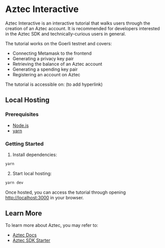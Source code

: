 # Aztec Interactive

Aztec Interactive is an interactive tutorial that walks users through the creation of an Aztec account. It is recommended for developers interested in the Aztec SDK and technically-curious users in general.

The tutorial works on the Goerli testnet and covers:

- Connecting Metamask to the frontend
- Generating a privacy key pair
- Retrieving the balance of an Aztec account
- Generating a spending key pair
- Registering an account on Aztec

The tutorial is accessible on: (to add hyperlink)

## Local Hosting

### Prerequisites

- [Node.js](https://nodejs.org/en/)
- [yarn](https://yarnpkg.com/)

### Getting Started

1. Install dependencies:

```bash
yarn
```

2. Start local hosting:

```bash
yarn dev
```

Once hosted, you can access the tutorial through opening [http://localhost:3000](http://localhost:3000) in your browser.

## Learn More

To learn more about Aztec, you may refer to:
- [Aztec Docs](https://docs.aztec.network/)
- [Aztec SDK Starter](https://github.com/critesjosh/aztec-sdk-starter)